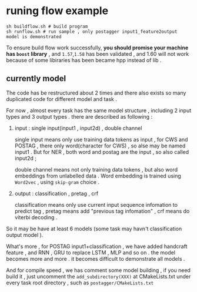 # runing flow example

```shell
sh buildflow.sh # build program 
sh runflow.sh # run sample , only postagger input1_feature2output model is demonstrated
```

To ensure build flow work successfully, **you should promise your machine has `boost` library** , and `1.57`,`1.58` has been validated , and 1.60 will not work because of some libiraries has been became hpp instead of lib . 

## currently model

The code has be restructured about 2 times and there also exists so many duplicated code for different model and task .

For now , almost every task has the same model structure , including 2 input types and 3 output types . there are described as following :

1. input : single input(input1 , input2d) , double channel 

    single input means only use training data tokens as input , for CWS and POSTAG , there only word(character for CWS) , so alse may be named input1 . But for NER , both word and postag are the input , so also called input2d ;

    double channel means not only training data tokens , but also word embeddings from unlabelled data . Word embedding is trained using `Word2vec` , using `skip-gram` choice .

2. output : classification , pretag , crf
    
    classification means only use current input sequence infomation to predict tag , 
    pretag means add "previous tag infomation" ,
    crf means do viterbi decoding .

So it may be have at least 6 models (some task may havn't classification output model ).

What's more , for POSTAG input1+classification ,  we have added handcraft feature , and RNN , GRU to replace LSTM , MLP and so on . the model becomes more and more . it becomes difficult to demonstrate all models .

And for compile speed , we has comment some model building , if you need build it , just uncomment the `add_subdirectory(XXX)` at CMakeLists.txt under every task root directory , such as `postagger/CMakeLists.txt`
